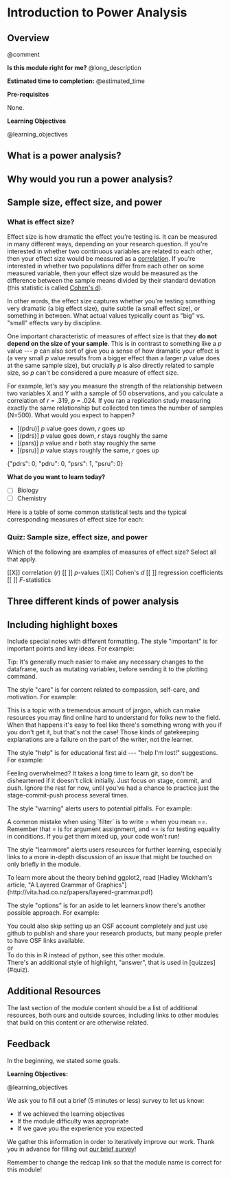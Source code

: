 <!--

author:   Rose Hartman
email:    hartmanr1@chop.edu
version:  0.0.1
module_template_version: 2.0.1
language: en
narrator: UK English Female
title: Introduction to Power Analysis
comment:  This is a short, focused description of the module.
long_description: This is a longer description, which should be understandable for a lay audience. It will print under "Is this module right for me?" in the overview.
estimated_time: This is rough guess of how long it might take a learner to work through the module. It will print under "Estimated time to completion" in the overview

@learning_objectives  

After completion of this module, learners will be able to:

- identify when power analyses are and are not appropriate
- explain the relationship between sample size, effect size, and statistical power
- describe the three main kinds of power analyses and what each is for

@end

link:  https://chop-dbhi-arcus-education-website-assets.s3.amazonaws.com/css/styles.css

script: https://kit.fontawesome.com/83b2343bd4.js

-->

# Introduction to Power Analysis

<div class = "overview">

## Overview
@comment

**Is this module right for me?** @long_description

**Estimated time to completion:** @estimated_time

**Pre-requisites**

None.

**Learning Objectives**

@learning_objectives

</div>


## What is a power analysis?

## Why would you run a power analysis?

## Sample size, effect size, and power

### What is effect size?

Effect size is how dramatic the effect you're testing is.
It can be measured in many different ways, depending on your research question.
If you're interested in whether two continuous variables are related to each other, then your effect size would be measured as a [correlation](link).
If you're interested in whether two populations differ from each other on some measured variable, then your effect size would be measured as the difference between the sample means divided by their standard deviation (this statistic is called [Cohen's d](link)).

In other words, the effect size captures whether you're testing something very dramatic (a big effect size), quite subtle (a small effect size), or something in between.
What actual values typically count as "big" vs. "small" effects vary by discipline.  

One important characteristic of measures of effect size is that they **do not depend on the size of your sample**.
This is in contrast to something like a *p* value --- *p* can also sort of give you a sense of how dramatic your effect is (a very small *p* value results from a bigger effect than a larger *p* value does at the same sample size), but crucially *p* is also directly related to sample size, so *p* can't be considered a pure measure of effect size.

For example, let's say you measure the strength of the relationship between two variables X and Y with a sample of 50 observations, and you calculate a correlation of *r* = .319, *p* = .024.
If you ran a replication study measuring exactly the same relationship but collected ten times the number of samples (N=500).
What would you expect to happen?

- [(pdru)] *p* value goes down, *r* goes up
- [(pdrs)] *p* value goes down, *r* stays roughly the same
- [(psrs)] *p* value and *r* both stay roughly the same
- [(psru)] *p* value stays roughly the same, *r* goes up
<script output="prediction">''@input'</script>

<script style="width: 100%">
try {
  let pred = JSON.parse('@input(`prediction`)')

  if(pred[2] == 1) {
    send.liascript(`Yep!`
    )
  } else if(pred[0] == 1 || pred[1] == 1 || pred[3] == 1) {
    send.liascript(`Nope!`
      )
  } else send.clear()
  } catch(e) { }
</script>
{"pdrs": 0, "pdru": 0, "psrs": 1, "psru": 0}


**What do you want to learn today?**

- [ ] Biology
- [ ] Chemistry
<script output="tasks">"@input"</script>

<script style="width: 100%">
try {
  let task = JSON.parse("@input(`tasks`)")

  if(task[0]) {
    send.liascript(`## Biology

Hey, great, you want to learn something about Biology.

* resource 1
* resource 2

The input from the tasks above was: \`[${task}]\``
    )
  } else send.clear()
} catch(e) { }
</script>

Here is a table of some common statistical tests and the typical corresponding measures of effect size for each:


### Quiz: Sample size, effect size, and power

Which of the following are examples of measures of effect size? Select all that apply.

[[X]] correlation (*r*)
[[ ]] *p*-values
[[X]] Cohen's *d*
[[ ]] regression coefficients
[[ ]] *F*-statistics

## Three different kinds of power analysis

###



## Including highlight boxes

Include special notes with different formatting. The style "important" is for important points and key ideas. For example:

<div class = "important">
Tip: It's generally much easier to make any necessary changes to the dataframe, such as mutating variables, before sending it to the plotting command.
</div>

The style "care" is for content related to compassion, self-care, and motivation. For example:

<div class = "care">
This is a topic with a tremendous amount of jargon, which can make resources you may find online hard to understand for folks new to the field. When that happens it's easy to feel like there's something wrong with you if you don't get it, but that's not the case! Those kinds of gatekeeping explanations are a failure on the part of the writer, not the learner.
</div>


The style "help" is for educational first aid --- "help I'm lost!" suggestions. For example:

<div class = "help">
Feeling overwhelmed? It takes a long time to learn git, so don't be disheartened if it doesn't click initially. Just focus on stage, commit, and push. Ignore the rest for now, until you've had a chance to practice just the stage-commit-push process several times.
</div>

The style "warning" alerts users to potential pitfalls. For example:

<div class = "warning">
A common mistake when using `filter` is to write = when you mean ==. Remember that = is for argument assignment, and == is for testing equality in conditions. If you get them mixed up, your code won't run!
</div>

The style "learnmore" alerts users resources for further learning, especially links to a more in-depth discussion of an issue that might be touched on only briefly in the module.

<div class = "learnmore">
To learn more about the theory behind ggplot2, read [Hadley Wickham's article, "A Layered Grammar of Graphics"](http://vita.had.co.nz/papers/layered-grammar.pdf)
</div>

The style "options" is for an aside to let learners know there's another possible approach. For example:

<div class = "options">
You could also skip setting up an OSF account completely and just use github to publish and share your research products, but many people prefer to have OSF links available.
</div>
or
<div class = "options">
To do this in R instead of python, see this other module.
</div>
There's an additional style of highlight, "answer", that is used in [quizzes](#quiz).


## Additional Resources

The last section of the module content should be a list of additional resources, both ours and outside sources, including links to other modules that build on this content or are otherwise related.

## Feedback

In the beginning, we stated some goals.

**Learning Objectives:**

@learning_objectives

We ask you to fill out a brief (5 minutes or less) survey to let us know:

* If we achieved the learning objectives
* If the module difficulty was appropriate
* If we gave you the experience you expected

We gather this information in order to iteratively improve our work.  Thank you in advance for filling out [our brief survey](https://redcap.chop.edu/surveys/?s=KHTXCXJJ93&module_name=%22Introduction+to+Power+Analysis%22)!

Remember to change the redcap link so that the module name is correct for this module!
